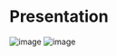 # Presentation
![image](https://user-images.githubusercontent.com/103607344/226132648-625e8d5d-4a3e-4a24-b228-5865d772d3e0.png)
![image](https://user-images.githubusercontent.com/103607344/226132597-8b4b25a0-4c6e-4e71-ac6e-799c77723aec.png)
